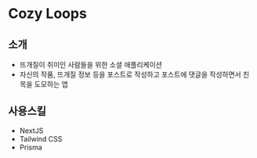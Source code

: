 # Cozy Loops

## 소개

-   뜨개질이 취미인 사람들을 위한 소셜 애플리케이션
-   자신의 작품, 뜨개질 정보 등을 포스트로 작성하고 포스트에 댓글을 작성하면서 친목을 도모하는 앱

## 사용스킬

-   NextJS
-   Tailwind CSS
-   Prisma

